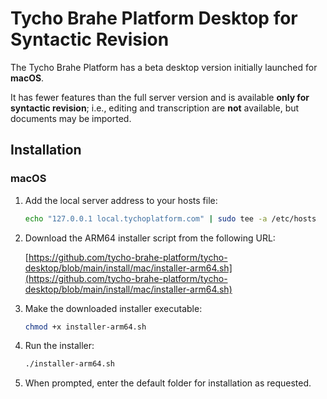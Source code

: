 # Tycho Brahe Platform Desktop for Syntactic Revision

The Tycho Brahe Platform has a beta desktop version initially launched for **macOS**.

It has fewer features than the full server version and is available **only for syntactic revision**; i.e., editing and transcription are **not** available, but documents may be imported.

## Installation

### macOS

1. Add the local server address to your hosts file:

   ```bash
   echo "127.0.0.1 local.tychoplatform.com" | sudo tee -a /etc/hosts
   ```

2. Download the ARM64 installer script from the following URL:

   [https://github.com/tycho-brahe-platform/tycho-desktop/blob/main/install/mac/installer-arm64.sh](https://github.com/tycho-brahe-platform/tycho-desktop/blob/main/install/mac/installer-arm64.sh)

3. Make the downloaded installer executable:

   ```bash
   chmod +x installer-arm64.sh
   ```

4. Run the installer:

   ```bash
   ./installer-arm64.sh
   ```

5. When prompted, enter the default folder for installation as requested.
